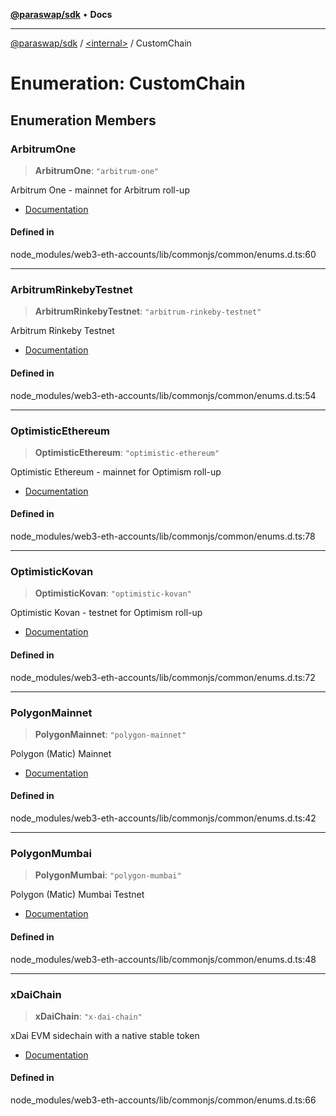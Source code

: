 [**@paraswap/sdk**](../../README.md) • **Docs**

***

[@paraswap/sdk](../../globals.md) / [\<internal\>](../README.md) / CustomChain

# Enumeration: CustomChain

## Enumeration Members

### ArbitrumOne

> **ArbitrumOne**: `"arbitrum-one"`

Arbitrum One - mainnet for Arbitrum roll-up

- [Documentation](https://developer.offchainlabs.com/public-chains)

#### Defined in

node\_modules/web3-eth-accounts/lib/commonjs/common/enums.d.ts:60

***

### ArbitrumRinkebyTestnet

> **ArbitrumRinkebyTestnet**: `"arbitrum-rinkeby-testnet"`

Arbitrum Rinkeby Testnet

- [Documentation](https://developer.offchainlabs.com/docs/public_testnet)

#### Defined in

node\_modules/web3-eth-accounts/lib/commonjs/common/enums.d.ts:54

***

### OptimisticEthereum

> **OptimisticEthereum**: `"optimistic-ethereum"`

Optimistic Ethereum - mainnet for Optimism roll-up

- [Documentation](https://community.optimism.io/docs/developers/tutorials.html)

#### Defined in

node\_modules/web3-eth-accounts/lib/commonjs/common/enums.d.ts:78

***

### OptimisticKovan

> **OptimisticKovan**: `"optimistic-kovan"`

Optimistic Kovan - testnet for Optimism roll-up

- [Documentation](https://community.optimism.io/docs/developers/tutorials.html)

#### Defined in

node\_modules/web3-eth-accounts/lib/commonjs/common/enums.d.ts:72

***

### PolygonMainnet

> **PolygonMainnet**: `"polygon-mainnet"`

Polygon (Matic) Mainnet

- [Documentation](https://docs.matic.network/docs/develop/network-details/network)

#### Defined in

node\_modules/web3-eth-accounts/lib/commonjs/common/enums.d.ts:42

***

### PolygonMumbai

> **PolygonMumbai**: `"polygon-mumbai"`

Polygon (Matic) Mumbai Testnet

- [Documentation](https://docs.matic.network/docs/develop/network-details/network)

#### Defined in

node\_modules/web3-eth-accounts/lib/commonjs/common/enums.d.ts:48

***

### xDaiChain

> **xDaiChain**: `"x-dai-chain"`

xDai EVM sidechain with a native stable token

- [Documentation](https://www.xdaichain.com/)

#### Defined in

node\_modules/web3-eth-accounts/lib/commonjs/common/enums.d.ts:66
